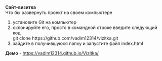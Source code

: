 <b>Сайт-визитка</b></br>
Что бы развернуть проект на своем компьютере</br>
<ol>
<li>установите Git на компьютер</li>
<li>склонируйте его, просто в командной строке введите следующий код</br>
git clone https://github.com/vadim12314/vizitka.git </li>
<li>зайдите в получившуюся папку и запустите файл index.html</li>
</ol>

<b>Демо</b> - https://vadim12314.github.io/Vizitka/
